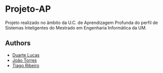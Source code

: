 # Projeto-AP

Projeto realizado no âmbito da U.C. de Aprendizagem Profunda do perfil de Sistemas Inteligentes do Mestrado em Engenharia Informática da UM.

## Authors
* [Duarte Lucas](https://github.com/DuarteAugustoRodriguesLucas)
* [João Torres](https://github.com/joaotorres01)
* [Tiago Ribeiro](https://github.com/tiagoribeiro2001)
